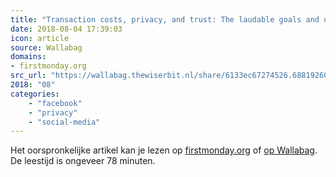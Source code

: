 ```yaml
---
title: "Transaction costs, privacy, and trust: The laudable goals and ultimate failure of notice and choice ..."
date: 2018-08-04 17:39:03
icon: article
source: Wallabag
domains:
- firstmonday.org
src_url: "https://wallabag.thewiserbit.nl/share/6133ec67274526.68819260"
2018: "08"
categories:
    - "facebook"
    - "privacy"
    - "social-media"
---
```

Het oorspronkelijke artikel kan je lezen op [firstmonday.org](http://firstmonday.org/ojs/index.php/fm/article/view/4838/3802) of [op Wallabag](https://wallabag.thewiserbit.nl/share/6133ec67274526.68819260). De leestijd is ongeveer 78 minuten.